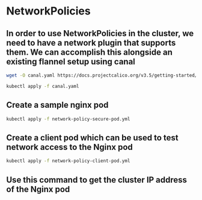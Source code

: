 # NetworkPolicies

## In order to use NetworkPolicies in the cluster, we need to have a network plugin that supports them. We can accomplish this alongside an existing flannel setup using canal

```bash
wget -O canal.yaml https://docs.projectcalico.org/v3.5/getting-started/kubernetes/installation/hosted/canal/canal.yaml

kubectl apply -f canal.yaml
```

## Create a sample nginx pod

```bash
kubectl apply -f network-policy-secure-pod.yml
```

## Create a client pod which can be used to test network access to the Nginx pod

```bash
kubectl apply -f network-policy-client-pod.yml
```

## Use this command to get the cluster IP address of the Nginx pod